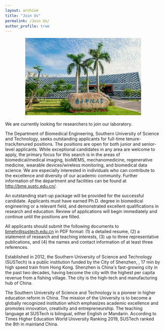 ```yaml
---
layout: archive
title: "Join Us"
permalink: /Join Us/
author_profile: true
---
```


<div style="text-align: center">
<img src='/images/uni1.jpg' height="250px">
</div>

<br>
We are currently looking for researchers to join our laboratory.

The Department of Biomedical Engineering, Southern University of Science and Technology, seeks outstanding applicants for full-time tenure-track/tenured positions. The positions are open for both junior and senior-level applicants. While exceptional candidates in any area are welcome to apply, the primary focus for this search is in the areas of biomedical/medical imaging, bioMEMS, mechanomedicine, regenerative medicine, wearable devices/wireless monitoring, and biomedical data science. We are especially interested in individuals who can contribute to the excellence and diversity of our academic community. Further information of the department and facilities can be found at http://bme.sustc.edu.cn/.

 

An outstanding start-up package will be provided for the successful candidate. Applicants must have earned Ph.D. degree in biomedical engineering or a relevant field, and demonstrated excellent qualifications in research and education. Review of applications will begin immediately and continue until the positions are filled.

 

All applicants should submit the following documents to bmehr@sustech.edu.cn in PDF format: (1) a detailed resume, (2) a statement of research and teaching interests, (3) up to three representative publications, and (4) the names and contact information of at least three references.

 

Established in 2012, the Southern University of Science and Technology (SUSTech) is a public institution funded by the City of Shenzhen, , 17 min by high speed train from Hong Kong. Shenzhen is China's fast-growing city in the past two decades, having become the city with the highest per capita revenue from a fishing village. The city is the high-tech and manufacturing hub of China.

 

The Southern University of Science and Technology is a pioneer in higher education reform in China. The mission of the University is to become a globally recognized institution which emphasizes academic excellence and promotes innovation, creativity and entrepreneurship. The teaching language at SUSTech is bilingual, either English or Mandarin. According to Times Higher Education World University Ranking 2019, SUSTech ranked the 8th in mainland China.